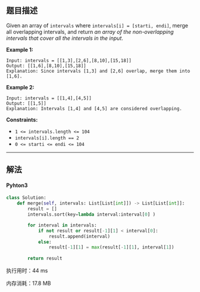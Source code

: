 ## 题目描述

Given an array of `intervals` where `intervals[i] = [starti, endi]`, merge all overlapping intervals, and return *an array of the non-overlapping intervals that cover all the intervals in the input*.

 

**Example 1:**

```
Input: intervals = [[1,3],[2,6],[8,10],[15,18]]
Output: [[1,6],[8,10],[15,18]]
Explanation: Since intervals [1,3] and [2,6] overlap, merge them into [1,6].
```

**Example 2:**

```
Input: intervals = [[1,4],[4,5]]
Output: [[1,5]]
Explanation: Intervals [1,4] and [4,5] are considered overlapping.
```

 

**Constraints:**

- `1 <= intervals.length <= 104`
- `intervals[i].length == 2`
- `0 <= starti <= endi <= 104`

------

## 解法

#### Pyhton3

```python
class Solution:
    def merge(self, intervals: List[List[int]]) -> List[List[int]]:
        result = []
        intervals.sort(key=lambda interval:interval[0] )

        for interval in intervals:
            if not result or result[-1][1] < interval[0]:
                result.append(interval)
            else:
                result[-1][1] = max(result[-1][1], interval[1])
        
        return result
```

执行用时：44 ms

内存消耗：17.8 MB
